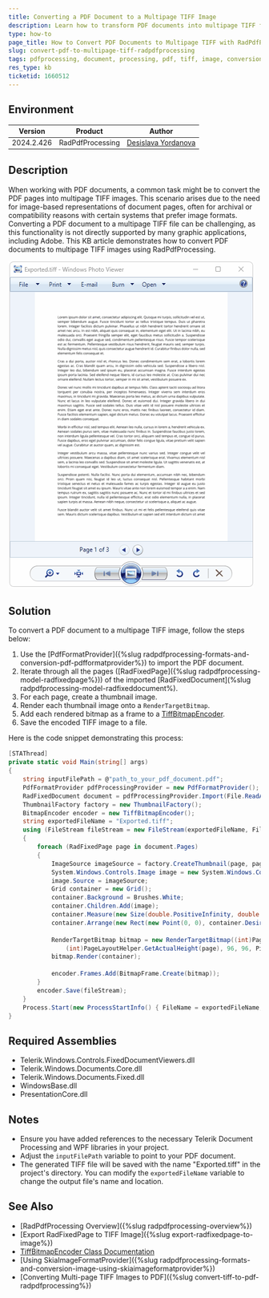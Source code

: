 ```yaml
---
title: Converting a PDF Document to a Multipage TIFF Image
description: Learn how to transform PDF documents into multipage TIFF files using RadPdfProcessing from the Document Processing libraries.
type: how-to
page_title: How to Convert PDF Documents to Multipage TIFF with RadPdfProcessing
slug: convert-pdf-to-multipage-tiff-radpdfprocessing
tags: pdfprocessing, document, processing, pdf, tiff, image, conversion, multipage
res_type: kb
ticketid: 1660512
---
```


## Environment

| Version | Product | Author | 
| --- | --- | ---- | 
| 2024.2.426| RadPdfProcessing |[Desislava Yordanova](https://www.telerik.com/blogs/author/desislava-yordanova)| 

## Description

When working with PDF documents, a common task might be to convert the PDF pages into multipage TIFF images. This scenario arises due to the need for image-based representations of document pages, often for archival or compatibility reasons with certain systems that prefer image formats. Converting a PDF document to a multipage TIFF file can be challenging, as this functionality is not directly supported by many graphic applications, including Adobe. This KB article demonstrates how to convert PDF documents to multipage TIFF images using RadPdfProcessing.

![Convert PDF to Multipage TIFF](images/pdf-to-multiple-page-tiff.gif)  

## Solution

To convert a PDF document to a multipage TIFF image, follow the steps below:

1. Use the [PdfFormatProvider]({%slug radpdfprocessing-formats-and-conversion-pdf-pdfformatprovider%}) to import the PDF document.
2. Iterate through all the pages ([RadFixedPage]({%slug radpdfprocessing-model-radfixedpage%})) of the imported [RadFixedDocument](%slug radpdfprocessing-model-radfixeddocument%).
3. For each page, create a thumbnail image.
4. Render each thumbnail image onto a `RenderTargetBitmap`.
5. Add each rendered bitmap as a frame to a [TiffBitmapEncoder](https://learn.microsoft.com/en-us/dotnet/api/system.windows.media.imaging.tiffbitmapencoder?view=windowsdesktop-8.0).
6. Save the encoded TIFF image to a file.

Here is the code snippet demonstrating this process:

```csharp
[STAThread]
private static void Main(string[] args)
{
    string inputFilePath = @"path_to_your_pdf_document.pdf";
    PdfFormatProvider pdfProcessingProvider = new PdfFormatProvider();
    RadFixedDocument document = pdfProcessingProvider.Import(File.ReadAllBytes(inputFilePath));
    ThumbnailFactory factory = new ThumbnailFactory();
    BitmapEncoder encoder = new TiffBitmapEncoder();
    string exportedFileName = "Exported.tiff";
    using (FileStream fileStream = new FileStream(exportedFileName, FileMode.Create))
    {
        foreach (RadFixedPage page in document.Pages)
        {
            ImageSource imageSource = factory.CreateThumbnail(page, page.Size);
            System.Windows.Controls.Image image = new System.Windows.Controls.Image();
            image.Source = imageSource;
            Grid container = new Grid();
            container.Background = Brushes.White;
            container.Children.Add(image);
            container.Measure(new Size(double.PositiveInfinity, double.PositiveInfinity));
            container.Arrange(new Rect(new Point(0, 0), container.DesiredSize));

            RenderTargetBitmap bitmap = new RenderTargetBitmap((int)PageLayoutHelper.GetActualWidth(page), 
                (int)PageLayoutHelper.GetActualHeight(page), 96, 96, PixelFormats.Pbgra32);
            bitmap.Render(container);

            encoder.Frames.Add(BitmapFrame.Create(bitmap));
        }
        encoder.Save(fileStream);
    }
    Process.Start(new ProcessStartInfo() { FileName = exportedFileName, UseShellExecute = true });
}
```

## Required Assemblies

* Telerik.Windows.Controls.FixedDocumentViewers.dll
* Telerik.Windows.Documents.Core.dll
* Telerik.Windows.Documents.Fixed.dll
* WindowsBase.dll
* PresentationCore.dll

## Notes

- Ensure you have added references to the necessary Telerik Document Processing and WPF libraries in your project.
- Adjust the `inputFilePath` variable to point to your PDF document.
- The generated TIFF file will be saved with the name "Exported.tiff" in the project's directory. You can modify the `exportedFileName` variable to change the output file's name and location.

## See Also

- [RadPdfProcessing Overview]({%slug radpdfprocessing-overview%})
- [Export RadFixedPage to TIFF Image]({%slug export-radfixedpage-to-image%})
- [TiffBitmapEncoder Class Documentation](https://docs.microsoft.com/en-us/dotnet/api/system.windows.media.imaging.tiffbitmapencoder)
- [Using SkiaImageFormatProvider]({%slug radpdfprocessing-formats-and-conversion-image-using-skiaimageformatprovider%})
- [Converting Multi-page TIFF Images to PDF]({%slug convert-tiff-to-pdf-radpdfprocessing%})
